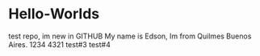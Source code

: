 # Hello-Worlds
test repo, im new in GITHUB
My name is Edson, Im from Quilmes Buenos Aires.
1234
4321
test#3
test#4
